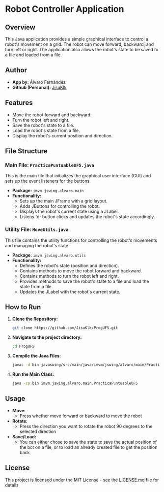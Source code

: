 # Robot Controller Application

## Overview

This Java application provides a simple graphical interface to control a robot's movement on a grid. The robot can move forward, backward, and turn left or right. The application also allows the robot's state to be saved to a file and loaded from a file.

## Author

- **App by:** Álvaro Fernández
- **Github (Personal):** [JisuKlk](https://github.com/JisuKlk)

## Features

- Move the robot forward and backward.
- Turn the robot left and right.
- Save the robot's state to a file.
- Load the robot's state from a file.
- Display the robot's current position and direction.

## File Structure

### Main File: `PracticaPuntuableUF5.java`

This is the main file that initializes the graphical user interface (GUI) and sets up the event listeners for the buttons.

- **Package:** `imvm.jswing.alvaro.main`
- **Functionality:**
  - Sets up the main JFrame with a grid layout.
  - Adds JButtons for controlling the robot.
  - Displays the robot's current state using a JLabel.
  - Listens for button clicks and updates the robot's state accordingly.

### Utility File: `MoveUtils.java`

This file contains the utility functions for controlling the robot's movements and managing the robot's state.

- **Package:** `imvm.jswing.alvaro.utils`
- **Functionality:**
  - Defines the robot's state (position and direction).
  - Contains methods to move the robot forward and backward.
  - Contains methods to turn the robot left and right.
  - Provides methods to save the robot's state to a file and load the state from a file.
  - Updates the JLabel with the robot's current state.

## How to Run

1. **Clone the Repository:**

   ```bash
   git clone https://github.com/JisuKlk/ProgUF5.git
    ```

2. **Navigate to the project directory:**
    ```bash
    cd ProgUF5
    ```

3. **Compile the Java Files:**
    ```bash
    javac -d bin javaswing/src/main/java/imvm/jswing/alvaro/main/PracticaPuntuableUF5.java javaswing/src/main/java/imvm/jswing/alvaro/utils/MoveUtils.java
    ```

4. **Run the Main Class:**
    ```bash
    java -cp bin imvm.jswing.alvaro.main.PracticaPuntuableUF5
    ```

## Usage
- **Move:**
    - Press whether move forward or backward to move the robot
- **Rotate:**
    - Press the direction you want to rotate the robot 90 degrees to the selected direction
- **Save/Load:**
    - You can either chose to save the state to save the actual position of the bot on a file, or to load an already created file to get the position back

## License
This project is licensed under the MIT License - see the [LICENSE.md](LICENSE.md) file for details
